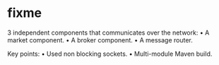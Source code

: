 # fixme

3 independent components that communicates over the network:
• A market component.
• A broker component.
• A message router.

Key points:
• Used non blocking sockets.
• Multi-module Maven build.

